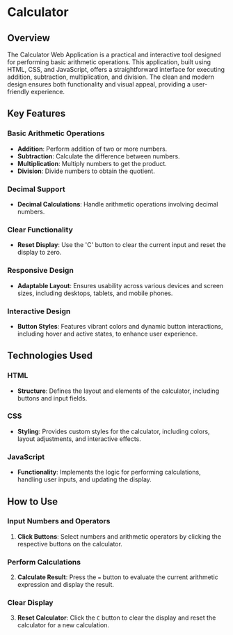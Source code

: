 # Calculator 

## Overview

The Calculator Web Application is a practical and interactive tool designed for performing basic arithmetic operations. This application, built using HTML, CSS, and JavaScript, offers a straightforward interface for executing addition, subtraction, multiplication, and division. The clean and modern design ensures both functionality and visual appeal, providing a user-friendly experience.

## Key Features

### Basic Arithmetic Operations
- **Addition**: Perform addition of two or more numbers.
- **Subtraction**: Calculate the difference between numbers.
- **Multiplication**: Multiply numbers to get the product.
- **Division**: Divide numbers to obtain the quotient.

### Decimal Support
- **Decimal Calculations**: Handle arithmetic operations involving decimal numbers.

### Clear Functionality
- **Reset Display**: Use the 'C' button to clear the current input and reset the display to zero.

### Responsive Design
- **Adaptable Layout**: Ensures usability across various devices and screen sizes, including desktops, tablets, and mobile phones.

### Interactive Design
- **Button Styles**: Features vibrant colors and dynamic button interactions, including hover and active states, to enhance user experience.

## Technologies Used

### HTML
- **Structure**: Defines the layout and elements of the calculator, including buttons and input fields.

### CSS
- **Styling**: Provides custom styles for the calculator, including colors, layout adjustments, and interactive effects.

### JavaScript
- **Functionality**: Implements the logic for performing calculations, handling user inputs, and updating the display.

## How to Use

### Input Numbers and Operators
1. **Click Buttons**: Select numbers and arithmetic operators by clicking the respective buttons on the calculator.

### Perform Calculations
2. **Calculate Result**: Press the `=` button to evaluate the current arithmetic expression and display the result.

### Clear Display
3. **Reset Calculator**: Click the `C` button to clear the display and reset the calculator for a new calculation.


